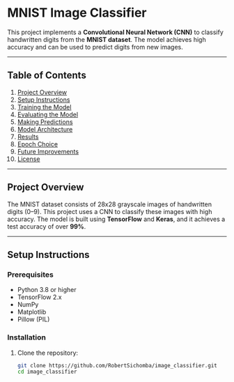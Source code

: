 # MNIST Image Classifier

This project implements a **Convolutional Neural Network (CNN)** to classify handwritten digits from the **MNIST dataset**. The model achieves high accuracy and can be used to predict digits from new images.

---

## Table of Contents

1. [Project Overview](#project-overview)
2. [Setup Instructions](#setup-instructions)
3. [Training the Model](#training-the-model)
4. [Evaluating the Model](#evaluating-the-model)
5. [Making Predictions](#making-predictions)
6. [Model Architecture](#model-architecture)
7. [Results](#results)
8. [Epoch Choice](#epoch-choice)
9. [Future Improvements](#future-improvements)
10. [License](#license)

---

## Project Overview

The MNIST dataset consists of 28x28 grayscale images of handwritten digits (0–9). This project uses a CNN to classify these images with high accuracy. The model is built using **TensorFlow** and **Keras**, and it achieves a test accuracy of over **99%**.

---

## Setup Instructions

### Prerequisites

- Python 3.8 or higher
- TensorFlow 2.x
- NumPy
- Matplotlib
- Pillow (PIL)

### Installation

1. Clone the repository:
   ```bash
   git clone https://github.com/RobertSichomba/image_classifier.git
   cd image_classifier
